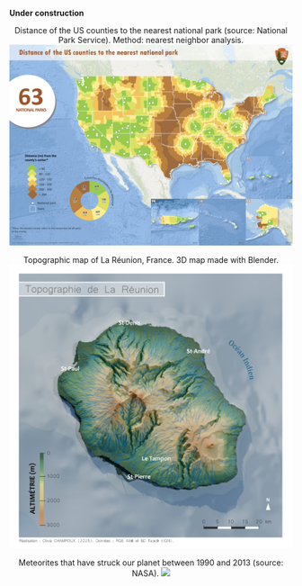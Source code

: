 **Under construction**

<p align="center">Distance of the US counties to the nearest national park (source: National Park Service). Method: nearest neighbor analysis.
<img src="national_parks.png" >
</p>

<p align="center">Topographic map of La Réunion, France. 3D map made with Blender.
<img src="Topographie_la_reunion.png" >
</p>

<p align="center">Meteorites that have struck our planet between 1990 and 2013 (source: NASA).
<img src="meteorite_landings.gif" >
</p>

